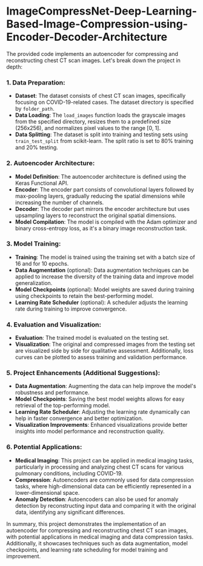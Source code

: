 # ImageCompressNet-Deep-Learning-Based-Image-Compression-using-Encoder-Decoder-Architecture
The provided code implements an autoencoder for compressing and reconstructing chest CT scan images. Let's break down the project in depth:

### 1. Data Preparation:
- **Dataset**: The dataset consists of chest CT scan images, specifically focusing on COVID-19-related cases. The dataset directory is specified by `folder_path`.
- **Data Loading**: The `load_images` function loads the grayscale images from the specified directory, resizes them to a predefined size (256x256), and normalizes pixel values to the range [0, 1].
- **Data Splitting**: The dataset is split into training and testing sets using `train_test_split` from scikit-learn. The split ratio is set to 80% training and 20% testing.

### 2. Autoencoder Architecture:
- **Model Definition**: The autoencoder architecture is defined using the Keras Functional API.
- **Encoder**: The encoder part consists of convolutional layers followed by max-pooling layers, gradually reducing the spatial dimensions while increasing the number of channels.
- **Decoder**: The decoder part mirrors the encoder architecture but uses upsampling layers to reconstruct the original spatial dimensions.
- **Model Compilation**: The model is compiled with the Adam optimizer and binary cross-entropy loss, as it's a binary image reconstruction task.

### 3. Model Training:
- **Training**: The model is trained using the training set with a batch size of 16 and for 10 epochs.
- **Data Augmentation** (optional): Data augmentation techniques can be applied to increase the diversity of the training data and improve model generalization.
- **Model Checkpoints** (optional): Model weights are saved during training using checkpoints to retain the best-performing model.
- **Learning Rate Scheduler** (optional): A scheduler adjusts the learning rate during training to improve convergence.

### 4. Evaluation and Visualization:
- **Evaluation**: The trained model is evaluated on the testing set.
- **Visualization**: The original and compressed images from the testing set are visualized side by side for qualitative assessment. Additionally, loss curves can be plotted to assess training and validation performance.

### 5. Project Enhancements (Additional Suggestions):
- **Data Augmentation**: Augmenting the data can help improve the model's robustness and performance.
- **Model Checkpoints**: Saving the best model weights allows for easy retrieval of the top-performing model.
- **Learning Rate Scheduler**: Adjusting the learning rate dynamically can help in faster convergence and better optimization.
- **Visualization Improvements**: Enhanced visualizations provide better insights into model performance and reconstruction quality.

### 6. Potential Applications:
- **Medical Imaging**: This project can be applied in medical imaging tasks, particularly in processing and analyzing chest CT scans for various pulmonary conditions, including COVID-19.
- **Compression**: Autoencoders are commonly used for data compression tasks, where high-dimensional data can be efficiently represented in a lower-dimensional space.
- **Anomaly Detection**: Autoencoders can also be used for anomaly detection by reconstructing input data and comparing it with the original data, identifying any significant differences.

In summary, this project demonstrates the implementation of an autoencoder for compressing and reconstructing chest CT scan images, with potential applications in medical imaging and data compression tasks. Additionally, it showcases techniques such as data augmentation, model checkpoints, and learning rate scheduling for model training and improvement.
